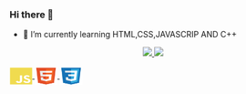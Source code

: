 ### Hi there 👋

- 🌱 I’m currently learning HTML,CSS,JAVASCRIP AND C++

<div align="center">
 <a href="https://github.com/RenanR05">
  <img height="180em" padding="20em "src="https://github-readme-stats.vercel.app/api?username=RenanR05&show_icons=true&theme=dracula&include_all_commits=true&count_private=true"/>
  <img height="180em" src="https://github-readme-stats.vercel.app/api/top-langs/?username=RenanR05&layout=compact&langs_count=7&theme=dracula"/>
 </div>
 
<div style="display: inline_block"><br>
  <img align="center" alt="Rafa-Js" height="30" width="40" src="https://raw.githubusercontent.com/devicons/devicon/master/icons/javascript/javascript-plain.svg">
  <img align="center" alt="Rafa-HTML" height="30" width="40" src="https://raw.githubusercontent.com/devicons/devicon/master/icons/html5/html5-original.svg">
  <img align="center" alt="Rafa-CSS" height="30" width="40" src="https://raw.githubusercontent.com/devicons/devicon/master/icons/css3/css3-original.svg">
</div>
